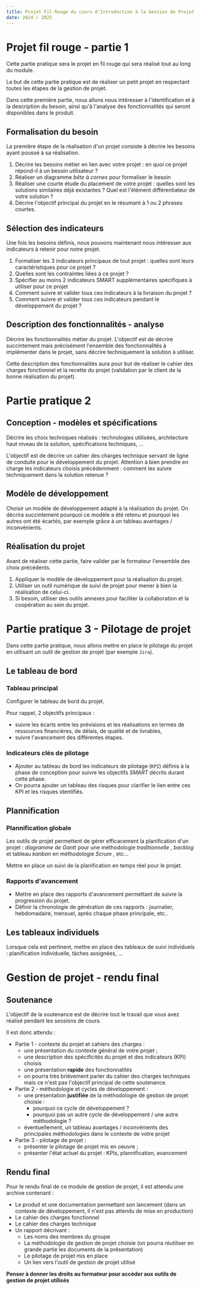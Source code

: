```yaml
---
title: Projet Fil Rouge du cours d'Introduction à la Gestion de Projet
date: 2024 / 2025
---
```


# Projet fil rouge - partie 1

Cette partie pratique sera le projet en fil rouge qui sera réalisé tout au long du module.

Le but de cette partie pratique est de réaliser un petit projet en respectant toutes les étapes de la gestion de projet.

Dans cette première partie, nous allons nous intéresser à l'identification et à la description du besoin, ainsi qu'à l'analyse des fonctionnalités qui seront disponibles dans le produit.

## Formalisation du besoin

La première étape de la réalisation d'un projet consiste à décrire les besoins ayant poussé à sa réalisation.

1. Décrire les besoins métier en lien avec votre projet : en quoi ce projet répond-il à un besoin utilisateur ?
2. Réaliser un diagramme _bête à cornes_ pour formaliser le besoin
3. Réaliser une courte étude du placement de votre projet : quelles sont les solutions similaires déjà existantes ? Quel est l'élément différentiateur de votre solution ?
4. Décrire l'objectif principal du projet en le résumant à 1 ou 2 phrases courtes.

## Sélection des indicateurs

Une fois les besoins définis, nous pouvons maintenant nous intéresser aux indicateurs à retenir pour notre projet.

1. Formaliser les 3 indicateurs principaux de tout projet : quelles sont leurs caractéristiques pour ce projet ?
2. Quelles sont les contraintes liées à ce projet ?
3. Spécifier au moins 2 indicateurs SMART supplémentaires spécifiques à utiliser pour ce projet
4. Comment suivre et valider tous ces indicateurs à la livraison du projet ?
5. Comment suivre et valider tous ces indicateurs pendant le développement du projet ?

## Description des fonctionnalités - analyse

Décrire les fonctionnalités métier du projet. L'objectif est de décrire succintement mais précisément l'ensemble des fonctionnalités à implémenter dans le projet, sans décrire techniquement la solution à utiliser.

Cette description des fonctionnalités aura pour but de réaliser le cahier des charges fonctionnel et la recette du projet (validation par le client de la bonne réalisation du projet).

# Partie pratique 2

## Conception - modèles et spécifications

Décrire les choix techniques réalisés : technologies utilisées, architecture haut niveau de la solution, spécifications techniques, ...

L'objectif est de décrire un cahier des charges technique servant de ligne de conduite pour le développement du projet. Attention à bien prendre en charge les indicateurs choisis précédemment : comment les suivre techniquement dans la solution retenue ?

## Modèle de développement

Choisir un modèle de développement adapté à la réalisation du projet. On décrira succintement pourquoi ce modèle a été retenu et pourquoi les autres ont été écartés, par exemple grâce à un tableau avantages / inconvénients.

## Réalisation du projet

Avant de réaliser cette partie, faire valider par le formateur l'ensemble des choix précédents.

1. Appliquer le modèle de développement pour la réalisation du projet.
2. Utiliser un outil numérique de suivi de projet pour mener à bien la réalisation de celui-ci.
3. Si besoin, utiliser des outils annexes pour faciliter la collaboration et la coopération au sein du projet.

# Partie pratique 3 - Pilotage de projet

Dans cette partie pratique, nous allons mettre en place le pilotage du projet en utilisant un outil de gestion de projet (par exemple `Jira`).

## Le tableau de bord

### Tableau principal

Configurer le tableau de bord du projet.

Pour rappel, 2 objectifs principaux :

- suivre les écarts entre les prévisions et les réalisations en termes de ressources financières, de délais, de qualité et de livrables,
- suivre l'avancement des différentes étapes.

### Indicateurs clés de pilotage

- Ajouter au tableau de bord les indicateurs de pilotage (`KPI`) définis à la phase de conception pour suivre les objectifs _SMART_ décrits durant cette phase.
- On pourra ajouter un tableau des risques pour clarifier le lien entre ces KPI et les risques identifiés.

## Plannification

### Plannification globale

Les outils de projet permettent de gérer efficacement la planification d'un projet : _diagramme de Gantt_ pour une méthodologie _traditionnelle_ , _backlog_ et tableau _kanban_ en méthodologie _Scrum_ , etc...

Mettre en place un suivi de la planification en temps réel pour le projet.

### Rapports d'avancement

- Mettre en place des rapports d'avancement permettant de suivre la progression du projet.
- Définir la chronologie de génération de ces rapports : journalier, hebdomadaire, mensuel, après chaque phase principale, etc..

## Les tableaux individuels

Lorsque cela est pertinent, mettre en place des tableaux de suivi individuels : planification individuelle, tâches assignées, ...

# Gestion de projet - rendu final

## Soutenance

L'objectif de la soutenance est de décrire tout le travail que vous avez réalisé pendant les sessions de cours.

Il est donc attendu :

- Partie 1 - contexte du projet et cahiers des charges :
  + une présentation du contexte général de votre projet ;
  + une description des spécificités du projet et des indicateurs (KPI) choisis
  + une présentation **rapide** des fonctionnalités 
  + on pourra très brièvement parler du cahier des charges techniques mais ce n'est pas l'objectif principal de cette soutenance.
- Partie 2 - méthodologie et cycles de développement :
  + une présentation **justifiée** de la méthodologie de gestion de projet choisie :
    * pourquoi ce cycle de développement ?
    * pourquoi pas un autre cycle de développement / une autre méthodologie ?
  + éventuellement, un tableau avantages / inconvénients des principales méthodologies dans le contexte de votre projet
- Partie 3 - pilotage de projet :
  + présenter le pilotage de projet mis en oeuvre ;
  + présenter l'état actuel du projet : KPIs, plannification, avancement

## Rendu final

Pour le rendu final de ce module de gestion de projet, il est attendu une archive contenant :

- Le produit et une documentation permettant son lancement (dans un contexte de développement, il n'est pas attendu de mise en production)
- Le cahier des charges fonctionnel
- Le cahier des charges technique
- Un rapport décrivant :
  + Les noms des membres du groupe
  + La méthodologie de gestion de projet choisie (on pourra réutiliser en grande partie les documents de la présentation)
  + Le pilotage de projet mis en place
  + Un lien vers l'outil de gestion de projet utilisé

**Penser à donner les droits au formateur pour accéder aux outils de gestion de projet utilisés**

